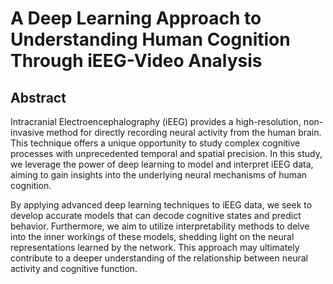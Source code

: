 # A Deep Learning Approach to Understanding Human Cognition Through iEEG-Video Analysis

## Abstract 

Intracranial Electroencephalography (iEEG) provides a high-resolution, non-invasive method for directly recording neural activity from the human brain. This technique offers a unique opportunity to study complex cognitive processes with unprecedented temporal and spatial precision. In this study, we leverage the power of deep learning to model and interpret iEEG data, aiming to gain insights into the underlying neural mechanisms of human cognition.

By applying advanced deep learning techniques to iEEG data, we seek to develop accurate models that can decode cognitive states and predict behavior. Furthermore, we aim to utilize interpretability methods to delve into the inner workings of these models, shedding light on the neural representations learned by the network. This approach may ultimately contribute to a deeper understanding of the relationship between neural activity and cognitive function.

